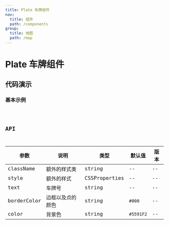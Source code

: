 ```yaml
---
title: Plate 车牌组件
nav:
  title: 组件
  path: /components
group:
  title: 地图
  path: /map
---
```


# Plate 车牌组件

## 代码演示

### 基本示例

<code src="./demo/demo-01.tsx" />

## API

| 参数        | 说明             | 类型          | 默认值    | 版本 |
| ----------- | ---------------- | ------------- | --------- | ---- |
| className   | 额外的样式类     | string        | --        | --   |
| style       | 额外的样式       | CSSProperties | --        | --   |
| text        | 车牌号           | string        | --        | --   |
| borderColor | 边框以及点的颜色 | string        | `#000`    | --   |
| color       | 背景色           | string        | `#5591F2` | --   |
